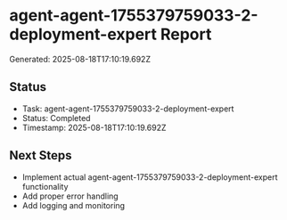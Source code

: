 # agent-agent-1755379759033-2-deployment-expert Report

Generated: 2025-08-18T17:10:19.692Z

## Status
- Task: agent-agent-1755379759033-2-deployment-expert
- Status: Completed
- Timestamp: 2025-08-18T17:10:19.692Z

## Next Steps
- Implement actual agent-agent-1755379759033-2-deployment-expert functionality
- Add proper error handling
- Add logging and monitoring
